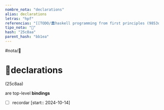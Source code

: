 ```yaml
---
nombre_nota: "declarations"
alias: declarations
letras: "hpf"
referencias: "[[TODO/🏛️haskell programming from first principles (9853c).md]]"
tipo_nota: "📑"
hash: "25c8aa"
parent_hash: "bb1ea"
---
```


#nota/📑

# 📑declarations
<div class="hash">(25c8aa)</div>


are top-level __bindings__




- [ ] recordar  [start:: 2024-10-14]
